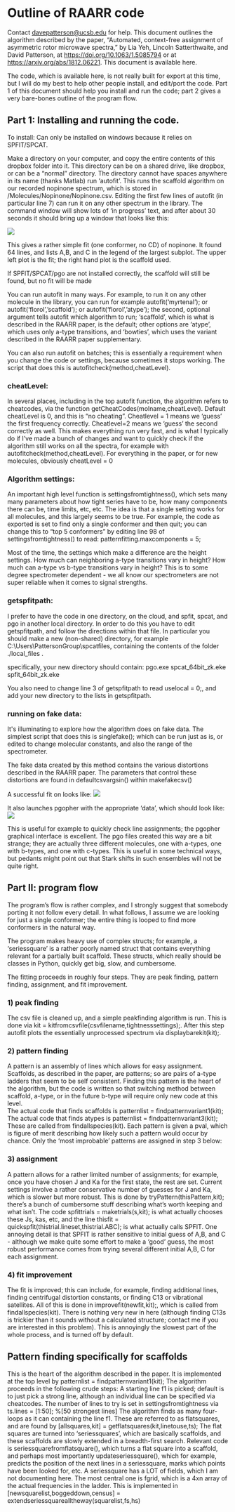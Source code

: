 # Outline of RAARR code
Contact davepatterson@ucsb.edu for help.
This document outlines the algorithm described by the paper, “Automated, context-free assignment of asymmetric rotor microwave spectra,” by Lia Yeh, Lincoln Satterthwaite, and David Patterson, at  <https://doi.org/10.1063/1.5085794> or at <https://arxiv.org/abs/1812.06221>.
This document is available here.

The code, which is available here, is not really built for export at this time, but I will do my best to help other people install, and edit/port the code.  Part 1 of this document should help you install and run the code; part 2 gives a very bare-bones outline of the program flow.

## Part 1: Installing and running the code.

To install: Can only be installed on windows because it relies on SPFIT/SPCAT. 

Make a directory on your computer, and copy the entire contents of this dropbox folder into it. This directory can be on a shared drive, like dropbox, or can be a “normal” directory. The directory cannot have spaces anywhere in its name (thanks Matlab)
run ‘autofit’.  This runs the scaffold algorithm on our recorded nopinone spectrum, which is stored in /Molecules/Nopinone/Nopinone.csv.  Editing the first few lines of autofit (in particular line 7) can run it on any other spectrum in the library. The command window will show lots of ‘in progress’ text, and after about 30 seconds it should bring up a window that looks like this:

![](https://raw.githubusercontent.com/DavePattersonGroup/RAARR/master/images/image1.png)

This gives a rather simple fit (one conformer, no CD) of nopinone.  It found 64 lines, and lists A,B, and C in the legend of the largest subplot. The upper left plot is the fit; the right hand plot is the scaffold used.

If SPFIT/SPCAT/pgo are not installed correctly, the scaffold will still be found, but no fit will be made

You can run autofit in many ways.  For example, to run it on any other molecule in the library, you can run for example
autofit(‘myrtenal’);
or
autofit(‘florol’,’scaffold’);
or
autofit(‘florol’,’atype’);
the second, optional argument tells autofit which algorithm to run; ‘scaffold’, which is what is described in the RAARR paper, is the default; other options are ‘atype’, which uses only a-type transitions, and ‘bowties’, which uses the variant described in the RAARR paper supplementary.

You can also run autofit on batches; this is essentially a requirement when you change the code or settings, because sometimes it stops working. The script that does this is autofitcheck(method,cheatLevel). 

### cheatLevel:
In several places, including in the top autofit function, the algorithm refers to cheatcodes, via the function getCheatCodes(molname,cheatLevel).  Default cheatLevel is 0, and this is “no cheating”. Cheatlevel = 1 means we ‘guess’ the first frequency correctly. Cheatlevel=2 means we ‘guess’ the second correctly as well.  This makes everything run very fast, and is what I typically do if I’ve made a bunch of changes and want to quickly check if the algorithm still works on all the spectra, for example with autofitcheck(method,cheatLevel). For everything in the paper, or for new molecules, obviously cheatLevel = 0


### Algorithm settings:

An important high level function is settingsfromtightness(), which sets many many parameters about  how tight series have to be, how many components there can be, time limits, etc, etc.  The idea is that a single setting works for all molecules, and this largely seems to be true.  For example, the code as exported is set to find only a single conformer and then quit; you can change this to “top 5 conformers” by editing line 98 of settingsfromtightness() to read:
patternfitting.maxcomponents = 5;

Most of the time, the settings which make a difference are the height settings.  How much can neighboring a-type transitions vary in height? How much can a-type vs b-type transitions vary in height? This is to some degree spectrometer dependent - we all know our spectrometers are not super reliable when it comes to signal strengths.



### getspfitpath:
I prefer to have the code in one directory, on the cloud, and spfit, spcat, and pgo in another local directory.  In order to do this you have to edit getspfitpath, and follow the directions within that file. In particular you should make a new (non-shared) directory, for example C:\Users\PattersonGroup\spcatfiles, containing the contents of the folder ./local_files .

specifically, your new directory should contain:
pgo.exe
spcat\_64bit\_zk.eke
spfit\_64bit\_zk.eke

You also need to change line 3 of getspfitpath to read uselocal = 0;, and add your new directory to the lists in getspfitpath.

### running on fake data:
It's illuminating to explore how the algorithm does on fake data.  The simplest script that does this is
singlefake();
which can be run just as is, or edited to change molecular constants, and also the range of the spectrometer.  

The fake data created by this method contains the various distortions described in the RAARR paper.  The parameters that control these distortions are found in
defaultcsvargsin() within makefakecsv()

A successful fit on looks like:
![](https://raw.githubusercontent.com/DavePattersonGroup/RAARR/master/images/image2.png)

It also launches pgopher with the appropriate ‘data’, which should look like:
![](https://raw.githubusercontent.com/DavePattersonGroup/RAARR/master/images/image3.png)

This is useful for example to quickly check line assignments; the pgopher graphical interface is excellent.  The pgo files created this way are a bit strange; they are actually three different molecules, one with a-types, one with b-types, and one with c-types.  This is useful in some technical ways, but pedants might point out that Stark shifts in such ensembles will not be quite right.  


## Part II: program flow
The program’s flow is rather complex, and I strongly suggest that somebody porting it not follow every detail.  In what follows, I assume we are looking for just a single conformer; the entire thing is looped to find more conformers in the natural way.

The program makes heavy use of complex structs; for example, a ‘seriessquare’ is a rather poorly named struct that contains everything relevant for a partially built scaffold.  These structs, which really should be classes in Python, quickly get big, slow, and cumbersome. 

The fitting proceeds in roughly four steps. They are peak finding, pattern finding, assignment, and fit improvement.

### 1) peak finding
The csv file is cleaned up, and a simple peakfinding algorithm is run.  This is done via 
kit = kitfromcsvfile(csvfilename,tightnesssettings);.  After this step autofit plots the essentially unprocessed spectrum via displaybarekit(kit);.
    
### 2) pattern finding
A pattern is an assembly of lines which allows for easy assignment. Scaffolds, as described in the paper, are patterns; so are pairs of a-type ladders that seem to be self consistent. Finding this pattern is the heart of the algorithm, but the code is written so that switching method between scaffold, a-type, or in the future b-type will require only new code at this level.  
The actual code that finds scaffolds is patternlist = findpatternvariant1(kit);
The actual code that finds atypes is patternlist = findpatternvariant3(kit);
These are called from findallspecies(kit).
Each pattern is given a pval, which is figure of merit describing how likely such a pattern would occur by chance. Only the ‘most improbable’ patterns are assigned in step 3 below:

### 3) assignment
A pattern allows for a rather limited number of assignments; for example, once you have chosen J and Ka for the first state, the rest are set.  Current settings involve a rather conservative number of guesses for J and Ka, which is slower but more robust. This is done by tryPattern(thisPattern,kit); there’s a bunch of cumbersome stuff describing what’s worth keeping and what isn’t. The code spfittrials = maketrials(s,kit); is what actually chooses these Js, kas, etc, and the line thisfit = quickspfit(thistrial.lineset,thistrial.ABC); is what actually calls SPFIT.  One annoying detail is that SPFIT is rather sensitive to initial guess of A,B, and C - although we make quite some effort to make a ‘good’ guess, the most robust performance comes from trying several different initial A,B, C for each assignment.

### 4) fit improvement
The fit is improved; this can include, for example, finding additional lines, finding centrifugal distortion constants, or finding C13 or vibrational satellites.  All of this is done in improvefit(newfit,kit);, which is called from findallspecies(kit). There is nothing very new in here (although finding C13s is trickier than it sounds without a calculated structure; contact me if you are interested in this problem).  This is annoyingly the slowest part of the whole process, and is turned off by default.

## Pattern finding specifically for scaffolds
This is the heart of the algorithm described in the paper. It is implemented at the top level by 
patternlist = findpatternvariant1(kit); 
The algorithm proceeds in the following crude steps:
A starting line f1 is picked; default is to just pick a strong line, although an individual line can be specified via cheatcodes. The number of lines to try is set in settingsfromtightness via ts.lines = [1:50]; %[50 strongest lines]
The algorithm finds as many four-loops as it can containing the line f1.  These are referred to as flatsquares, and are found by [allsquares,kit] = getflatsquares(kit,linetouse,ts);
The flat squares are turned into ‘seriessquares’, which are basically scaffolds, and these scaffolds are slowly extended in a breadth-first search. Relevant code is seriessquarefromflatsquare(), which turns a flat square into a scaffold, and perhaps most importantly updateseriessquare(), which for example, predicts the position of the next lines in a seriessquare, marks which points have been looked for, etc.  A seriessquare has a LOT of fields, which I am not documenting here.  The most central one is fgrid, which is a 4xn array of the actual frequencies in the ladder.  This is implemented in [newsquarelist,boggeddown,census] = extendseriessquarealltheway(squarelist,fs,hs)












